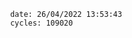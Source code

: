 

                date: 26/04/2022 13:53:43
                cycles: 109020

                         